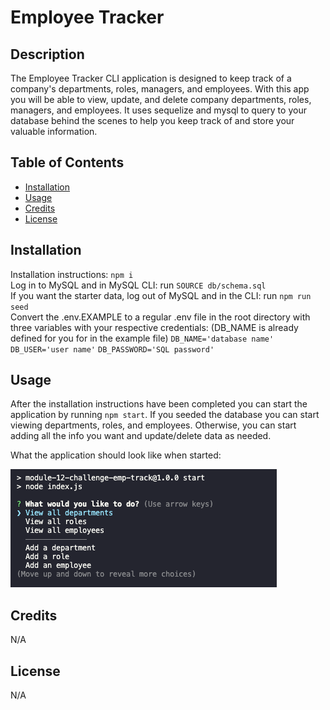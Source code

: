 # Employee Tracker

## Description

The Employee Tracker CLI application is designed to keep track of a company's departments, roles, managers, and employees. With this app you will be able
to view, update, and delete company departments, roles, managers, and employees. It uses sequelize and mysql to query to your database behind the scenes
to help you keep track of and store your valuable information.

## Table of Contents 

- [Installation](#Installation)
- [Usage](#Usage)
- [Credits](#Credits)
- [License](#License)

## Installation

Installation instructions: `npm i`   
Log in to MySQL and in MySQL CLI: run `SOURCE db/schema.sql`  
If you want the starter data, log out of MySQL and in the CLI: run `npm run seed`  
Convert the .env.EXAMPLE to a regular .env file in the root directory with 
three variables with your respective credentials:
(DB_NAME is already defined for you for in the example file)
`DB_NAME='database name'` `DB_USER='user name'` `DB_PASSWORD='SQL password'`  

## Usage
After the installation instructions have been completed you can start the application by running `npm start`. If you seeded the database you can start viewing 
departments, roles, and employees. Otherwise, you can start adding all the info you want and update/delete data as needed.

What the application should look like when started:

![screenshot](assets/images/screenshot.png)


## Credits

N/A 


## License

N/A
